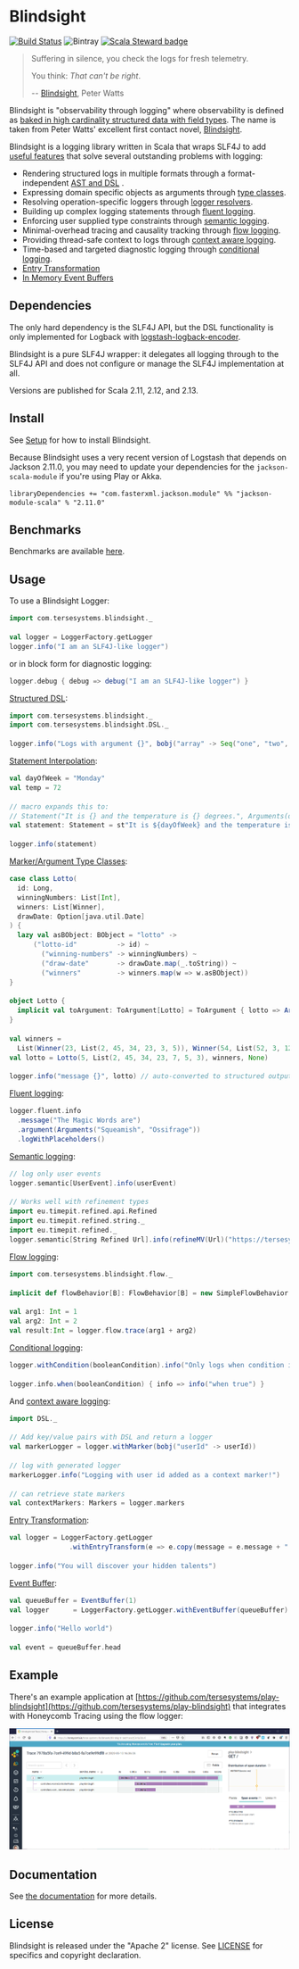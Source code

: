 # Blindsight

[![Build Status](https://travis-ci.org/tersesystems/blindsight.svg?branch=master)](https://travis-ci.org/tersesystems/blindsight) ![Bintray](https://img.shields.io/bintray/v/tersesystems/maven/blindsight-api) [![Scala Steward badge](https://img.shields.io/badge/Scala_Steward-helping-blue.svg?style=flat&logo=data:image/png;base64,iVBORw0KGgoAAAANSUhEUgAAAA4AAAAQCAMAAAARSr4IAAAAVFBMVEUAAACHjojlOy5NWlrKzcYRKjGFjIbp293YycuLa3pYY2LSqql4f3pCUFTgSjNodYRmcXUsPD/NTTbjRS+2jomhgnzNc223cGvZS0HaSD0XLjbaSjElhIr+AAAAAXRSTlMAQObYZgAAAHlJREFUCNdNyosOwyAIhWHAQS1Vt7a77/3fcxxdmv0xwmckutAR1nkm4ggbyEcg/wWmlGLDAA3oL50xi6fk5ffZ3E2E3QfZDCcCN2YtbEWZt+Drc6u6rlqv7Uk0LdKqqr5rk2UCRXOk0vmQKGfc94nOJyQjouF9H/wCc9gECEYfONoAAAAASUVORK5CYII=)](https://scala-steward.org)

> Suffering in silence, you check the logs for fresh telemetry.
>
> You think: *That can't be right*.
>
> -- [Blindsight](https://www.rifters.com/real/Blindsight.htm#Prologue), Peter Watts

Blindsight is "observability through logging" where observability is defined as [baked in high cardinality structured data with field types](https://www.honeycomb.io/blog/observability-a-manifesto/).  The name is taken from Peter Watts' excellent first contact novel, [Blindsight](https://en.wikipedia.org/wiki/Blindsight_\(Watts_novel\)).

Blindsight is a logging library written in Scala that wraps SLF4J to add [useful features](https://tersesystems.github.io/blindsight/usage/overview.html) that solve several outstanding problems with logging:

* Rendering structured logs in multiple formats through a format-independent [AST and DSL](https://tersesystems.github.io/blindsight/usage/dsl.html) .
* Expressing domain specific objects as arguments through [type classes](https://tersesystems.github.io/blindsight/usage/typeclasses.html). 
* Resolving operation-specific loggers through [logger resolvers](https://tersesystems.github.io/blindsight/usage/resolvers.html).
* Building up complex logging statements through [fluent logging](https://tersesystems.github.io/blindsight/usage/fluent.html).
* Enforcing user supplied type constraints through [semantic logging](https://tersesystems.github.io/blindsight/usage/semantic.html).
* Minimal-overhead tracing and causality tracking through [flow logging](https://tersesystems.github.io/blindsight/usage/flow.html).
* Providing thread-safe context to logs through [context aware logging](https://tersesystems.github.io/blindsight/usage/context.html).
* Time-based and targeted diagnostic logging through [conditional logging](https://tersesystems.github.io/blindsight/usage/conditional.html).
* [Entry Transformation](https://tersesystems.github.io/blindsight/usage/transform.html)
* [In Memory Event Buffers](https://tersesystems.github.io/blindsight/usage/buffer.html)

## Dependencies

The only hard dependency is the SLF4J API, but the DSL functionality is only implemented for Logback with [logstash-logback-encoder](https://github.com/logstash/logstash-logback-encoder).  

Blindsight is a pure SLF4J wrapper: it delegates all logging through to the SLF4J API and does not configure or manage the SLF4J implementation at all.

Versions are published for Scala 2.11, 2.12, and 2.13.

## Install

See [Setup](https://tersesystems.github.io/blindsight/setup/index.html) for how to install Blindsight.

Because Blindsight uses a very recent version of Logstash that depends on Jackson 2.11.0, you may need to update your dependencies for the `jackson-scala-module` if you're using Play or Akka.

```
libraryDependencies += "com.fasterxml.jackson.module" %% "jackson-module-scala" % "2.11.0"
```

## Benchmarks

Benchmarks are available [here](https://tersesystems.github.io/blindsight/benchmarks.html).

## Usage
 
To use a Blindsight Logger:

```scala
import com.tersesystems.blindsight._

val logger = LoggerFactory.getLogger
logger.info("I am an SLF4J-like logger")
```

or in block form for diagnostic logging:

```scala
logger.debug { debug => debug("I am an SLF4J-like logger") }
```

[Structured DSL](https://tersesystems.github.io/blindsight/usage/dsl.html):

```scala
import com.tersesystems.blindsight._
import com.tersesystems.blindsight.DSL._

logger.info("Logs with argument {}", bobj("array" -> Seq("one", "two", "three")))
```

[Statement Interpolation](https://tersesystems.github.io/blindsight/usage/interpolation.html): 

```scala
val dayOfWeek = "Monday"
val temp = 72 

// macro expands this to:
// Statement("It is {} and the temperature is {} degrees.", Arguments(dayOfWeek, temp))
val statement: Statement = st"It is ${dayOfWeek} and the temperature is ${temp} degrees."

logger.info(statement)
```

[Marker/Argument Type Classes](https://tersesystems.github.io/blindsight/usage/typeclass.html):
 
```scala
case class Lotto(
  id: Long,
  winningNumbers: List[Int],
  winners: List[Winner],
  drawDate: Option[java.util.Date]
) {
  lazy val asBObject: BObject = "lotto" ->
      ("lotto-id"          -> id) ~
        ("winning-numbers" -> winningNumbers) ~
        ("draw-date"       -> drawDate.map(_.toString)) ~
        ("winners"         -> winners.map(w => w.asBObject))
}

object Lotto {
  implicit val toArgument: ToArgument[Lotto] = ToArgument { lotto => Argument(lotto.asBObject) }
}

val winners =
  List(Winner(23, List(2, 45, 34, 23, 3, 5)), Winner(54, List(52, 3, 12, 11, 18, 22)))
val lotto = Lotto(5, List(2, 45, 34, 23, 7, 5, 3), winners, None)

logger.info("message {}", lotto) // auto-converted to structured output
```

[Fluent logging](https://tersesystems.github.io/blindsight/usage/fluent.html):

```scala
logger.fluent.info
  .message("The Magic Words are")
  .argument(Arguments("Squeamish", "Ossifrage"))
  .logWithPlaceholders()
```

[Semantic logging](https://tersesystems.github.io/blindsight/usage/semantic.html):

```scala
// log only user events
logger.semantic[UserEvent].info(userEvent)

// Works well with refinement types
import eu.timepit.refined.api.Refined
import eu.timepit.refined.string._
import eu.timepit.refined._
logger.semantic[String Refined Url].info(refineMV(Url)("https://tersesystems.com"))
```

[Flow logging](https://tersesystems.github.io/blindsight/usage/flow.html):

```scala
import com.tersesystems.blindsight.flow._

implicit def flowBehavior[B]: FlowBehavior[B] = new SimpleFlowBehavior

val arg1: Int = 1
val arg2: Int = 2
val result:Int = logger.flow.trace(arg1 + arg2)
```

[Conditional logging](https://tersesystems.github.io/blindsight/usage/conditional.html):

```scala
logger.withCondition(booleanCondition).info("Only logs when condition is true")

logger.info.when(booleanCondition) { info => info("when true") }
```

And [context aware logging](https://tersesystems.github.io/blindsight/usage/context.html):

```scala
import DSL._

// Add key/value pairs with DSL and return a logger
val markerLogger = logger.withMarker(bobj("userId" -> userId))

// log with generated logger
markerLogger.info("Logging with user id added as a context marker!")

// can retrieve state markers
val contextMarkers: Markers = logger.markers
```

[Entry Transformation](https://tersesystems.github.io/blindsight/usage/transform.html):

```scala
val logger = LoggerFactory.getLogger
               .withEntryTransform(e => e.copy(message = e.message + " IN BED"))

logger.info("You will discover your hidden talents")
```

[Event Buffer](https://tersesystems.github.io/blindsight/usage/buffer.html):

```scala
val queueBuffer = EventBuffer(1)
val logger      = LoggerFactory.getLogger.withEventBuffer(queueBuffer)

logger.info("Hello world")

val event = queueBuffer.head
```

## Example

There's an example application at [https://github.com/tersesystems/play-blindsight](https://github.com/tersesystems/play-blindsight) that integrates with Honeycomb Tracing using the flow logger:

![trace.png](trace.png)

## Documentation 

See [the documentation](https://tersesystems.github.io/blindsight/) for more details.

## License

Blindsight is released under the "Apache 2" license. See [LICENSE](LICENSE) for specifics and copyright declaration.
